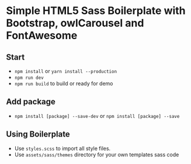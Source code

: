 # Simple HTML5 Sass Boilerplate with Bootstrap, owlCarousel and FontAwesome

## Start
- `npm install` or `yarn install --production`
- `npm run dev`
- `npm run build` to build or ready for demo

## Add package

- `npm install [package] --save-dev` or `npm install [package] --save`

## Using Boilerplate

- Use `styles.scss` to import all style files.
- Use `assets/sass/themes` directory for your own templates sass code